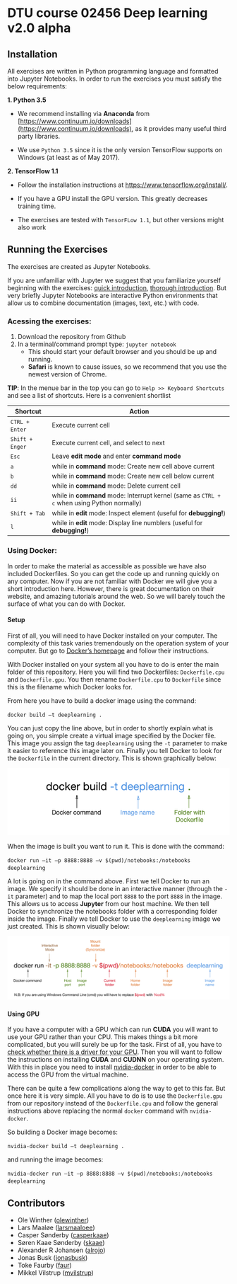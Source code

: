 # DTU course 02456 Deep learning v2.0 alpha

## Installation
All exercises are written in Python programming language and formatted into Jupyter Notebooks. In order to run the exercises you must satisfy the below requirements:

**1. Python 3.5**

- We recommend installing via **Anaconda** from [https://www.continuum.io/downloads](https://www.continuum.io/downloads),
as it provides many useful third party libraries.

- We use `Python 3.5` since it is the only version TensorFlow supports on Windows
(at least as of May 2017).

**2. TensorFlow 1.1**

- Follow the installation instructions at https://www.tensorflow.org/install/.

- If you have a GPU install the GPU version. This greatly decreases training time.

- The exercises are tested with `TensorFLow 1.1`, but other versions might also work


## Running the Exercises
The exercises are created as Jupyter Notebooks.

If you are unfamiliar with Jupyter we suggest that you familiarize yourself beginning with the exercises: [quick introduction](https://www.packtpub.com/books/content/basics-jupyter-notebook-and-python), [thorough introduction](https://www.datacamp.com/community/tutorials/tutorial-jupyter-notebook#gs.a6M6p0Q). But very briefly Jupyter Notebooks are interactive Python environments that allow us to combine documentation (images, text, etc.) with code.

### Acessing the exercises:
1. Download the repository from Github
1. In a terminal/command prompt type: `jupyter notebook`
    * This should start your default browser and you should be up and running.
    * **Safari** is known to cause issues, so we recommend that you use the newest version of Chrome.

**TIP**: In the menue bar in the top you can go to `Help >> Keyboard Shortcuts` and see a list of shortcuts.
Here is a convenient shortlist

| Shortcut        	| Action                                                                                  	|
|-----------------	|-----------------------------------------------------------------------------------------	|
| `CTRL + Enter`  	| Execute current cell                                                                    	|
| `Shift + Enger` 	| Execute current cell, and select to next                                                	|
| `Esc`           	| Leave **edit mode** and enter **command mode**                                          	|
| `a`             	| while in **command** mode: Create new cell above current                                    	|
| `b`             	| while in **command** mode: Create new cell below current                                    	|
| `dd`            	| while in **command** mode: Delete current cell                                              	|
| `ii`            	| while in **command** mode: Interrupt kernel (same as `CTRL + c` when using Python normally) 	|
| `Shift + Tab`   	| while in **edit** mode: Inspect element (useful for **debugging!**)                        	|
| `l`   	 	 	| while in **edit** mode: Display line numblers (useful for **debugging!**)         

### Using Docker:
In order to make the material as accessible as possible we have also included Dockerfiles. So you can get the code up and running quickly on any computer. Now if you are not familiar with Docker we will give you a short introduction here. However, there is great documentation on their website, and amazing tutorials around the web. So we will barely touch the surface of what you can do with Docker.

#### Setup
First of all, you will need to have Docker installed on your computer. The complexity of this task varies tremendously on the operation system of your computer. But go to [Docker’s homepage](https://www.docker.com/) and follow their instructions.

With Docker installed on your system all you have to do is enter the main folder of this repository. Here you will find two Dockerfiles: `Dockerfile.cpu` and `Dockerfile.gpu`. You then rename `Dockerfile.cpu` to `Dockerfile` since this is the filename which Docker looks for.

From here you have to build a docker image using the command:

`docker build –t deeplearning .`

You can just copy the line above, but in order to shortly explain what is going on, you simple create a virtual image specified by the Docker file. This image you assign the tag `deeplearning` using the `-t` parameter to make it easier to reference this image later on. Finally you tell Docker to look for the `Dockerfile` in the current directory. This is shown graphically below:

![Building image](files/build_docker.png?raw=true)

When the image is built you want to run it. This is done with the command:

`docker run –it –p 8888:8888 –v $(pwd)/notebooks:/notebooks deeplearning`

A lot is going on in the command above. First we tell Docker to run an image. We specify it should be done in an interactive manner (through the `-it` parameter) and to map the local port `8888` to the port `8888` in the image. This allows us to access **Jupyter** from our host machine. We then tell Docker to synchronize the notebooks folder with a corresponding folder inside the image. Finally we tell Docker to use the `deeplearning` image we just created. This is shown visually below:

![Running image](files/run_docker.png?raw=true)

#### Using GPU
If you have a computer with a GPU which can run **CUDA** you will want to use your GPU rather than your CPU. This makes things a bit more complicated, but you will surely be up for the task. First of all, you have to [check whether there is a driver for your GPU](https://developer.nvidia.com/cuda-gpus). Then you will want to follow the instructions on installing **CUDA** and **CUDNN** on your operating system. With this in place you need to install  [nvidia-docker](https://github.com/NVIDIA/nvidia-docker)  in order to be able to access the GPU from the virtual machine.

There can be quite a few complications along the way to get to this far. But once here it is very simple. All you have to do is to use the `Dockerfile.gpu` from our repository instead of the `Dockerfile.cpu` and follow the general instructions above replacing the normal `docker` command with `nvidia-docker`.

So building a Docker image becomes:

`nvidia-docker build –t deeplearning .`

and running the image becomes:

`nvidia-docker run –it –p 8888:8888 –v $(pwd)/notebooks:/notebooks deeplearning`

## Contributors
* Ole Winther ([olewinther](https://github.com/olewinther))
* Lars Maaløe ([larsmaaloee](https://github.com/larsmaaloee))
* Casper Sønderby ([casperkaae](https://github.com/casperkaae))
* Søren Kaae Sønderby ([skaae](https://github.com/skaae))
* Alexander R Johansen ([alrojo](https://github.com/alrojo))
* Jonas Busk ([jonasbusk](https://github.com/jonasbusk))
* Toke Faurby ([faur](https://github.com/Faur))
* Mikkel Vilstrup ([mvilstrup](https://github.com/MVilstrup))
